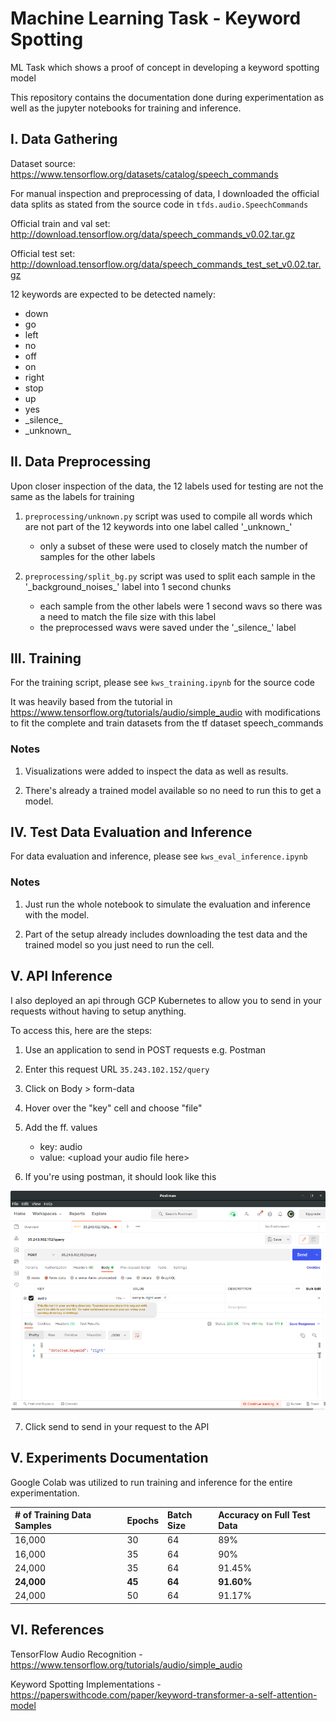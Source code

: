 # Machine Learning Task - Keyword Spotting
ML Task which shows a proof of concept in developing a keyword spotting model

This repository contains the documentation done during experimentation as well as the jupyter notebooks for training and inference.

## I. Data Gathering

Dataset source: https://www.tensorflow.org/datasets/catalog/speech_commands

For manual inspection and preprocessing of data, I downloaded the official data splits as stated from the source code in `tfds.audio.SpeechCommands`

Official train and val set: http://download.tensorflow.org/data/speech_commands_v0.02.tar.gz

Official test set: http://download.tensorflow.org/data/speech_commands_test_set_v0.02.tar.gz

12 keywords are expected to be detected namely:

- down
- go
- left
- no
- off
- on
- right
- stop
- up
- yes
- \_silence\_
- \_unknown\_

## II. Data Preprocessing

Upon closer inspection of the data, the 12 labels used for testing are not the same as the labels for training

1. `preprocessing/unknown.py` script was used to compile all words which are not part of the 12 keywords into one label called '\_unknown\_'
    - only a subset of these were used to closely match the number of samples for the other labels


2. `preprocessing/split_bg.py` script was used to split each sample in the \'_background_noises\_' label into 1 second chunks
    - each sample from the other labels were 1 second wavs so there was a need to match the file size with this label
    - the preprocessed wavs were saved under the '\_silence\_' label

## III. Training

For the training script, please see `kws_training.ipynb` for the source code

It was heavily based from the tutorial in https://www.tensorflow.org/tutorials/audio/simple_audio with modifications to fit the complete and train datasets from the tf dataset speech_commands

### Notes

1. Visualizations were added to inspect the data as well as results.

2. There's already a trained model available so no need to run this to get a model.



## IV. Test Data Evaluation and Inference

For data evaluation and inference, please see `kws_eval_inference.ipynb`

### Notes

1. Just run the whole notebook to simulate the evaluation and inference with the model.

2. Part of the setup already includes downloading the test data and the trained model so you just need to run the cell.

## V. API Inference 

I also deployed an api through GCP Kubernetes to allow you to send in your requests without having to setup anything.

To access this, here are the steps:

1. Use an application to send in POST requests e.g. Postman

2. Enter this request URL `35.243.102.152/query`

3. Click on Body > form-data

4. Hover over the "key" cell and choose "file"

5. Add the ff. values

    - key: audio 
    - value: \<upload your audio file here\>

6. If you're using postman, it should look like this

![title](images/postman.png)

7. Click send to send in your request to the API

## V. Experiments Documentation

Google Colab was utilized to run training and inference for the entire experimentation.

| # of Training Data Samples | Epochs  | Batch Size | Accuracy on Full Test Data |
| :--------------------------|:--------|:-----------|:---------------------------|
| 16,000                     | 30      | 64         | 89%                        |
| 16,000                     | 35      | 64         | 90%                        |
| 24,000                     | 35      | 64         | 91.45%                     |
| **24,000**                 | **45**  | **64**     | **91.60%**                 |
| 24,000                     | 50      | 64         | 91.17%                     |

## VI. References

TensorFlow Audio Recognition - https://www.tensorflow.org/tutorials/audio/simple_audio

Keyword Spotting Implementations - https://paperswithcode.com/paper/keyword-transformer-a-self-attention-model

